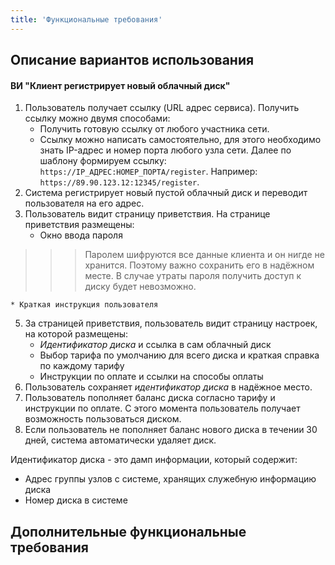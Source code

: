 ```yaml
---
title: 'Функциональные требования'
---
```


## Описание вариантов использования
#### ВИ "Клиент регистрирует новый облачный диск"
1. Пользователь получает ссылку (URL адрес сервиса). Получить ссылку можно двумя способами:
	* Получить готовую ссылку от любого участника сети.  
    * Ссылку можно написать самостоятельно, для этого необходимо знать IP-адрес и номер порта любого узла сети. Далее по шаблону формируем ссылку: `https://IP_АДРЕС:НОМЕР_ПОРТА/register`. Например: `https://89.90.123.12:12345/register`.  
3. Система регистрирует новый пустой облачный диск и переводит пользователя на его адрес.
4. Пользователь видит страницу приветствия. На странице приветствия размещены:
	* Окно ввода пароля  
>>> Паролем шифруются все данные клиента и он нигде не хранится. Поэтому важно сохранить его в надёжном месте. В случае утраты пароля получить доступ к диску будет невозможно.  

	* Краткая инструкция пользователя
5. За страницей приветствия, пользователь видит страницу настроек, на которой размещены:
	* _Идентификатор диска_ и ссылка в сам облачный диск
	* Выбор тарифа по умолчанию для всего диска и краткая справка по каждому тарифу
	* Инструкции по оплате и ссылки на способы оплаты
6. Пользователь сохраняет _идентификатор диска_ в надёжное место.
7. Пользователь пополняет баланс диска согласно тарифу и инструкции по оплате. С этого момента пользователь получает возможность пользоваться диском.
8. Если пользователь не пополняет баланс нового диска в течении 30 дней, система автоматически удаляет диск.

Идентификатор диска - это дамп информации, который содержит:
* Адрес группы узлов с системе, хранящих служебную информацию диска
* Номер диска в системе

## Дополнительные функциональные требования